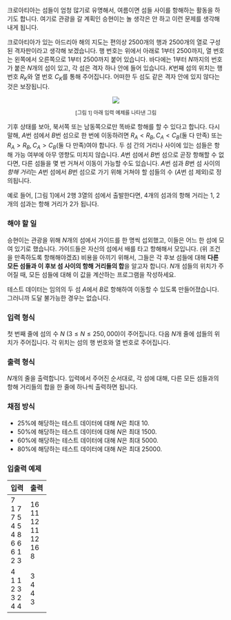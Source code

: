 크로아티아는 섬들이 엄청 많기로 유명해서, 여름이면 섬들 사이를 항해하는 활동을 하기도 합니다. 여기로 관광을 갈 계획인 승현이는 놀 생각은 안 하고 이런 문제를 생각해 내게 됩니다.

크로아티아가 있는 아드리아 해의 지도는 편의상 2500개의 행과 2500개의 열로 구성된 격자판이라고 생각해 보겠습니다. 행 번호는 위에서 아래로 1부터 2500까지, 열 번호는 왼쪽에서 오른쪽으로 1부터 2500까지 붙어 있습니다. 바다에는 1부터 $N$까지의 번호가 붙은 $N$개의 섬이 있고, 각 섬은 격자 하나 안에 들어 있습니다. $K$번째 섬의 위치는 행 번호 $R_{K}$와 열 번호 $C_{K}$를 통해 주어집니다. 어떠한 두 섬도 같은 격자 안에 있지 않다는 것은 보장됩니다.

<div style="text-align: center; font-size: 12px;">
 <img src="https://s3.ap-northeast-2.amazonaws.com/oj.uz/old/CEOI13_adriatic/pic1.png"/>
 <p>[그림 1] 아래 입력 예제를 나타낸 그림</p>
</div>

기후 상태를 보아, 북서쪽 또는 남동쪽으로만 똑바로 항해를 할 수 있다고 합니다. 다시 말해, $A$번 섬에서 $B$번 섬으로 한 번에 이동하려면 $R_{A} < R_{B}, C_{A} < C_{B}$(둘 다 만족) 또는 $R_{A} > R_{B}, C_{A} > C_{B}$(둘 다 만족)여야 합니다. 두 섬 간의 거리나 사이에 있는 섬들은 항해 가능 여부에 아무 영향도 미치지 않습니다. $A$번 섬에서 $B$번 섬으로 곧장 항해할 수 없다면, 다른 섬들을 몇 번 거쳐서 이동이 가능할 수도 있습니다. $A$번 섬과 $B$번 섬 사이의 *항해 거리*는 $A$번 섬에서 $B$번 섬으로 가기 위해 거쳐야 할 섬들의 수 ($A$번 섬 제외)로 정의됩니다.

예로 들어, [그림 1]에서 2행 3열의 섬에서 출발한다면, 4개의 섬과의 항해 거리는 1, 2개의 섬과는 항해 거리가 2가 됩니다.

### 해야 할 일

승현이는 관광을 위해 $N$개의 섬에서 가이드를 한 명씩 섭외했고, 이들은 어느 한 섬에 모여 있기로 했습니다. 가이드들은 자신의 섬에서 배를 타고 항해해서 모입니다. (위 조건을 만족하도록 항해해야겠죠) 비용을 아끼기 위해서, 그들은 각 후보 섬들에 대해 **다른 모든 섬들과 이 후보 섬 사이의 항해 거리들의 합**을 알고자 합니다. $N$개 섬들의 위치가 주어질 때, 모든 섬들에 대해 이 값을 계산하는 프로그램을 작성하세요.

테스트 데이터는 임의의 두 섬 $A$에서 $B$로 항해하여 이동할 수 있도록 만들어졌습니다. 그러니까 도달 불가능한 경우는 없습니다.

### 입력 형식

첫 번째 줄에 섬의 수 $N$ ($3 \le N \le 250,000$)이 주어집니다. 다음 $N$개 줄에 섬들의 위치가 주어집니다. 각 위치는 섬의 행 번호와 열 번호로 주어집니다.

### 출력 형식

$N$개의 줄을 출력합니다. 입력에서 주어진 순서대로, 각 섬에 대해, 다른 모든 섬들과의 항해 거리들의 합을 한 줄에 하나씩 출력하면 됩니다.

### 채점 방식

* 25%에 해당하는 테스트 데이터에 대해 $N$은 최대 10.
* 50%에 해당하는 테스트 데이터에 대해 $N$은 최대 1500.
* 60%에 해당하는 테스트 데이터에 대해 $N$은 최대 5000.
* 80%에 해당하는 테스트 데이터에 대해 $N$은 최대 25000.


### 입출력 예제

<table class='table table-bordered table-condensed'>
 <thead>
  <tr>
   <th>입력</th>
   <th>출력</th>
  </tr>
 </thead>
 <tbody>
  <tr class="code-font">
   <td style="width: 50%;">7<br/>
1 7<br/>
7 5<br/>
4 5<br/>
4 8<br/>
6 6<br/>
6 1<br/>
2 3</td>
   <td>16<br/>11<br/>12<br/>11<br/>12<br/>16<br/>8</td>
  </tr>
  <tr class="code-font">
   <td style="width: 50%;">4<br/>
1 1<br/>2 3<br/>3 2<br/>4 4</td>
   <td>3<br/>4<br/>4<br/>3</td>
  </tr>
 </tbody>
</table>